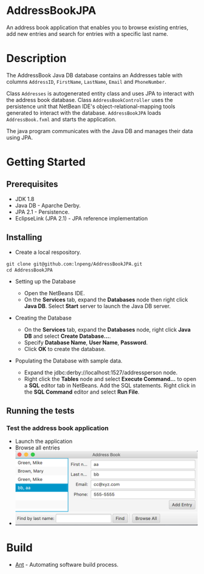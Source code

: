 # AddressBookJPA
An address book application that enables you to browse existing entries, add new entries and search for entries with a specific last name.

# Description
The AddressBook Java DB database contains an Addresses table with columns `AddressID`, `FirstName`, `LastName`, `Email` and `PhoneNumber`.

Class `Addresses` is autogenerated entity class and uses JPA to interact with the address book database. Class `AddressBookController` uses the persistence unit that NetBean IDE's object-relational-mapping tools generated to interact with the database. `AddressBookJPA` loads `AddressBook.fxml` and starts the application.

The java program communicates with the Java DB and manages their data using JPA.

# Getting Started
## Prerequisites
- JDK 1.8
- Java DB - Aparche Derby.
- JPA 2.1 - Persistence.
- EclipseLink (JPA 2.1) - JPA reference implementation

## Installing
- Create a local respository.
```
git clone git@github.com:lnpeng/AddressBookJPA.git
cd AddressBookJPA
```

- Setting up the Database
  - Open the NetBeans IDE.
  - On the **Services** tab, expand the **Databases** node then right click **Java DB**. Select **Start** server to launch the Java DB server.
  
- Creating the Database
  - On the **Services** tab, expand the **Databases** node, right click **Java DB** and select **Create Database...**.
  - Specify **Database Name**, **User Name**, **Password**.
  - Click **OK** to create the database.
  
- Populating the Database with sample data.
  - Expand the jdbc:derby://localhost:1527/addressperson node.
  - Right click the **Tables** node and select **Execute Command...** to open a **SQL** editor tab in NetBeans. Add the SQL statements. Right click in the **SQL Command** editor and select **Run File**.

## Running the tests
### Test the address book application
- Launch the application
- Browse all entries
- ![Screenshot](https://github.com/lnpeng/AddressBookJPA/blob/master/Screen%20Shot%202018-11-30%20at%204.31.32%20PM.png)

# Build
- [Ant](https://ant.apache.org/) - Automating software build process.
